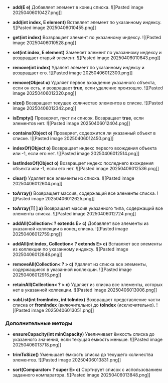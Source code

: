 
- **add(E e)**
Добавляет элемент в конец списка.
![[Pasted image 20250406010427.png]]

- **add(int index, E element)**
Вставляет элемент по указанному индексу.
![[Pasted image 20250406010455.png]]

- **get(int index)**
Возвращает элемент по указанному индексу.
![[Pasted image 20250406010528.png]]

- **set(int index, E element)**
Заменяет элемент по указанному индексу и возвращает старый элемент.
![[Pasted image 20250406010643.png]]

- **remove(int index)**
Удаляет элемент по указанному индексу и возвращает его.
![[Pasted image 20250406012300.png]]

- **remove(Object o)**
Удаляет первое вхождение указанного объекта, если он есть, и возвращает **true**, если удаление произошло.
![[Pasted image 20250406012320.png]]

- **size()**
Возвращает текущее количество элементов в списке.
![[Pasted image 20250406012342.png]]

- **isEmpty()**
Проверяет, пуст ли список. Возвращает **true**, если элементов нет.
![[Pasted image 20250406012404.png]]

- **contains(Object o)**
Проверяет, содержится ли указанный объект в списке.
![[Pasted image 20250406012450.png]]

- **indexOf(Object o)**
Возвращает индекс первого вхождения объекта или -1, если его нет.
![[Pasted image 20250406012514.png]]

- **lastIndexOf(Object o)**
Возвращает индекс последнего вхождения объекта или -1, если его нет.
![[Pasted image 20250406012536.png]]

- **clear()**
Удаляет все элементы из списка.
![[Pasted image 20250406012604.png]]

- **toArray()**
Возвращает массив, содержащий все элементы списка.
![[Pasted image 20250406012625.png]]

- **toArray(T[ ] a)**
Возвращает массив указанного типа, содержащий все элементы списка.
![[Pasted image 20250406012724.png]]

- **addAll(Collection< ? extends E> c)**
Добавляет все элементы из указанной коллекции в конец списка.
![[Pasted image 20250406012759.png]]

- **addAll(int index, Collection< ? extends E> c)**
Вставляет все элементы из коллекции по указанному индексу.
![[Pasted image 20250406012848.png]]

- **removeAll(Collection< ? > c)**
Удаляет из списка все элементы, содержащиеся в указанной коллекции.
![[Pasted image 20250406012916.png]]

- **retainAll(Collection< ? > c)**
Удаляет из списка все элементы, которых нет в указанной коллекции.
![[Pasted image 20250406013006.png]]

- **subList(int fromIndex, int toIndex)**
Возвращает представление части списка от **fromIndex** (включительно) до **toIndex** (исключительно).
![[Pasted image 20250406013051.png]]

### Дополнительные методы
- **ensureCapacity(int minCapacity)**
Увеличивает ёмкость списка до указанного значения, если текущая ёмкость меньше.
![[Pasted image 20250406013718.png]]

- **trimToSize()**
Уменьшает ёмкость списка до текущего количества элементов.
![[Pasted image 20250406013831.png]]

- **sort(Comparator< ? super E> c)**
Сортирует список с использованием заданного компаратора.
![[Pasted image 20250406013848.png]]